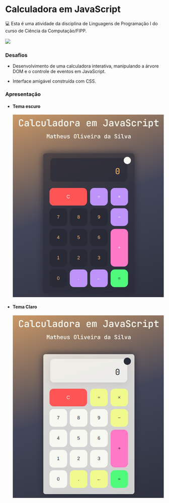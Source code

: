 # Calculadora em JavaScript
<div>
  💻 Esta é uma atividade da disciplina de Linguagens de Programação I do curso de Ciência da Computação/FIPP.
</div>
<br>
<img src="https://camo.githubusercontent.com/7f18ec34e2ad1778ac9e9c17fdf47ff3abd1b6bee599eb81d352a9193d579384/687474703a2f2f696d672e736869656c64732e696f2f7374617469632f76313f6c6162656c3d535441545553266d6573736167653d454d253230444553454e564f4c56494d454e544f26636f6c6f723d475245454e267374796c653d666f722d7468652d6261646765">
<div>
  <h3>Desafios</h3>
  <ul>
    <li><p>Desenvolvimento de uma calculadora interativa, manipulando a árvore DOM e o controle de eventos em JavaScript.</p></li>
    <li><p>Interface amigável construída com CSS.</p></li>
  </ul>
</div>
<div>
  <h3>Apresentação</h3>
  <ul>
    <li>
      <h4>Tema escuro</h4>
      <img alt="Tema Escuro" src=https://github.com/oliveiradsmatheus/calculadoraJS/blob/main/imagens/escuro.png?raw=true>
    </li>
    <li>
      <h4>Tema Claro</h4>
      <img alt="Tema Claro" src=https://github.com/oliveiradsmatheus/calculadoraJS/blob/main/imagens/claro.png?raw=true/>
    </li>
  </ul>
</div>